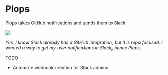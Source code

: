 # Plops

Plops takes GitHub notifications and sends them to Slack.

![](https://33.media.tumblr.com/2a64e77e06b7743e385ca8e8a9a37433/tumblr_mtnywvOirO1rcy5pco3_500.gif)

_Yes, I know Slack already has a GitHub integration, but it is repo focused. I wanted a way to get my user notifications in Slack, hence Plops._

TODO
- Automate webhook creation for Slack admins

